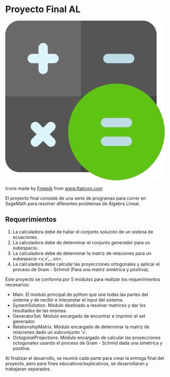 # Proyecto Final AL
<center>

![calculator](/images/calculator.svg)

</center>

<div>Icons made by <a href="https://www.freepik.com" title="Freepik">Freepik</a> from <a href="https://www.flaticon.com/" title="Flaticon">www.flaticon.com</a></div>

El proyecto final consiste de una serie de programas para correr en SageMath para resolver diferentes problemas de Álgebra Lineal.

## Requerimientos
1. La calculadora debe de hallar el conjunto solución de un sistena de ecuaciones.
2. La calculadora debe de determinar el conjunto generador para un subespacio.
3. La calculadora debe de determinar la matriz de relaciones para un subespacio <v,v',...vn>.
4. La calculadora debe calcular las proyecciones ortogonales y aplicar el proceso de Gram - Schmid (Para una matriz simétrica y positiva).

Este proyecto se conforma por 5 módulos para realizar los requerimientos necesarios:
- Main. El módulo principal de python que une todas las partes del sistema y de recibir e interpretar el input del sistema.
- SystemSolution. Módulo destinado a resolver matrices y dar los resultados de las mismas.
- GeneratorSet. Módulo encargado de encontrar e imprimir el set generador.
- RelationshipMatrix. Módulo encargado de determinar la matriz de relaciones dado un subconjunto 'v'.
- OctogonalProjections. Módulo encargado de calcular las proyecciones octogonales usando el proceso de Gram - Schmid dada una simétrica y positiva.

Al finalizar el desarrollo, se reunirá cada parte para crear la entrega final del proyecto, pero para fines educativos/explicativos, se desarrollaran y trabajaran separados.